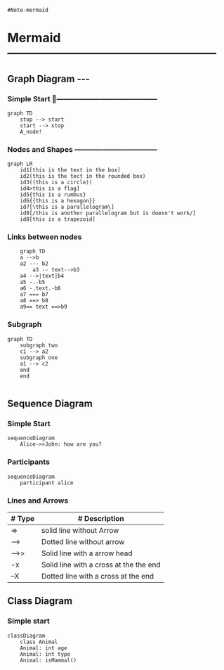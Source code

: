 	#Note-mermaid

# Mermaid —————————————————
## Graph  Diagram ---

### Simple Start 👾——————————————

```mermaid
graph TD
	stop --> start
	start --> stop
	A_node!
```

### Nodes and Shapes ———————————–

```mermaid
graph LR
	id1[this is the text in the box]
	id2(this is the tect in the rounded box)
	id3((this is a circle))
	id4>this is a flag]
	id5{this is a rumbus}
	id6{{this is a hexagon}}
	id7[\this is a parallelogram\]
	id8[/this is another parallelogram but is doesn't work/]
	id8[this is a trapezoid]
```

### Links between nodes

```mermaid
	graph TD
	a -->b
	a2 --- b2
		a3 -- text-->b3
	a4 -->|text|b4
	a5 -.-b5
	a6 -.text.-b6
	a7 === b7
	a8 ==> b8
	a9== text ==>b9
```

### Subgraph

```mermaid
graph TD
	subgraph two
	c1 --> a2
	subgraph one
	a1 --> c2
	end
	end
	
```

## Sequence Diagram

### Simple Start

```mermaid
sequenceDiagram
	Alice->>John: how are you?
```

### Participants

```mermaid
sequenceDiagram
	participant alice
```

### Lines and Arrows

| # **Type** | # **Description**                      |
| ---------- | -------------------------------------- |
| =>         | solid line without Arrow               |
| –>         | Dotted line without arrow              |
| –>>        | Solid line with a  arrow head          |
| -x         | Solid line with a cross at the the end |
| –X         | Dotted line with a cross at the end    |



## Class Diagram
### Simple start
```mermaid
classDiagram
	class Animal
	Animal: int age
	Animal: int type
	Animal: isMammal()
